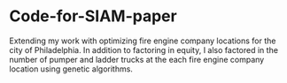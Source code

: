 # Code-for-SIAM-paper
Extending my work with optimizing fire engine company locations for the city of Philadelphia. In addition to factoring in equity, I also factored in the number of pumper and ladder trucks at the each fire engine company location using genetic algorithms.
